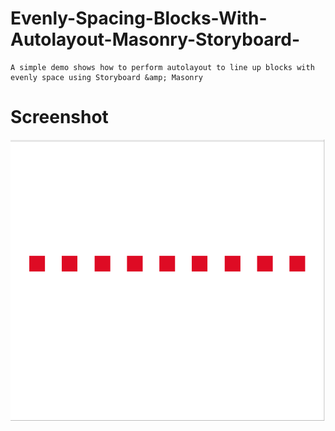 # Evenly-Spacing-Blocks-With-Autolayout-Masonry-Storyboard-


    A simple demo shows how to perform autolayout to line up blocks with evenly space using Storyboard &amp; Masonry


# Screenshot
![](https://github.com/zenghaojim33/Evenly-Spacing-Blocks-With-Autolayout-Masonry-Storyboard-/blob/master/screen.png?raw=true)

